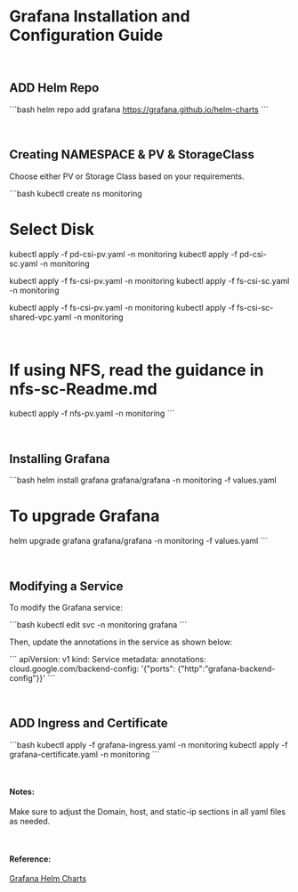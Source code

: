 # Grafana Installation and Configuration Guide

</br>

## ADD Helm Repo

\```bash
helm repo add grafana https://grafana.github.io/helm-charts
\```

</br>

## Creating NAMESPACE & PV & StorageClass

Choose either PV or Storage Class based on your requirements.

\```bash
kubectl create ns monitoring

# Select Disk 
kubectl apply -f pd-csi-pv.yaml -n monitoring
kubectl apply -f pd-csi-sc.yaml -n monitoring  

kubectl apply -f fs-csi-pv.yaml -n monitoring
kubectl apply -f fs-csi-sc.yaml -n monitoring

kubectl apply -f fs-csi-pv.yaml -n monitoring
kubectl apply -f fs-csi-sc-shared-vpc.yaml -n monitoring

</br>

# If using NFS, read the guidance in nfs-sc-Readme.md
kubectl apply -f nfs-pv.yaml -n monitoring
\```

</br>

## Installing Grafana

\```bash
helm install grafana grafana/grafana -n monitoring -f values.yaml

# To upgrade Grafana
helm upgrade grafana grafana/grafana -n monitoring -f values.yaml
\```

</br>

## Modifying a Service

To modify the Grafana service:

\```bash
kubectl edit svc -n monitoring grafana
\```

Then, update the annotations in the service as shown below:

\```
apiVersion: v1
kind: Service
metadata:
  annotations:
    cloud.google.com/backend-config: '{"ports": {"http":"grafana-backend-config"}}'
\```

</br>

## ADD Ingress and Certificate

\```bash
kubectl apply -f grafana-ingress.yaml -n monitoring
kubectl apply -f grafana-certificate.yaml -n monitoring
\```

</br>

#### Notes:

Make sure to adjust the Domain, host, and static-ip sections in all yaml files as needed.

</br>

#### Reference:

[Grafana Helm Charts](https://github.com/grafana/helm-charts)
